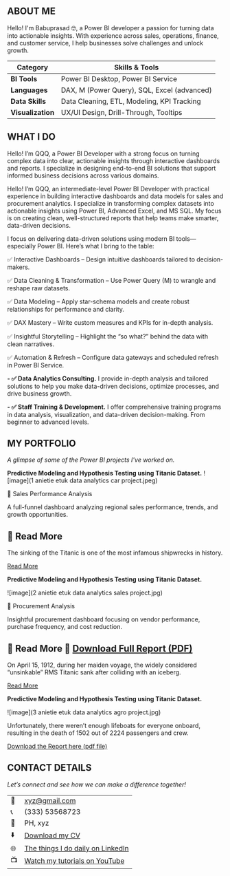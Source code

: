 <!--Section 1: Introduce your self-->
## ABOUT ME

Hello! I'm Babuprasad 🤓, a Power BI developer a passion for turning data into actionable insights. With experience across sales, operations, finance, and customer service, I help businesses solve challenges and unlock growth.

<!--Mention your top/relevant skills here - core and soft skills-->
| Category          | Skills & Tools                                |
| ----------------- | --------------------------------------------- |
| **BI Tools**      | Power BI Desktop, Power BI Service            |
| **Languages**     | DAX, M (Power Query), SQL, Excel (advanced)   |
| **Data Skills**   | Data Cleaning, ETL, Modeling, KPI Tracking    |
| **Visualization** | UX/UI Design, Drill-Through, Tooltips         |

## WHAT I DO

Hello! I’m QQQ, a Power BI Developer with a strong focus on turning complex data into clear, actionable insights through interactive dashboards and reports. I specialize in designing end-to-end BI solutions that support informed business decisions across various domains.

Hello! I’m QQQ, an intermediate-level Power BI Developer with practical experience in building interactive dashboards and data models for sales and procurement analytics. I specialize in transforming complex datasets into actionable insights using Power BI, Advanced Excel, and MS SQL. My focus is on creating clean, well-structured reports that help teams make smarter, data-driven decisions.

I focus on delivering data-driven solutions using modern BI tools—especially Power BI. Here’s what I bring to the table:

✅ Interactive Dashboards – Design intuitive dashboards tailored to decision-makers.

✅ Data Cleaning & Transformation – Use Power Query (M) to wrangle and reshape raw datasets.

✅ Data Modeling – Apply star-schema models and create robust relationships for performance and clarity.

✅ DAX Mastery – Write custom measures and KPIs for in-depth analysis.

✅ Insightful Storytelling – Highlight the “so what?” behind the data with clean narratives.

✅ Automation & Refresh – Configure data gateways and scheduled refresh in Power BI Service.

**- ✅ Data Analytics Consulting.**
I provide in-depth analysis and tailored solutions to help you make data-driven decisions, optimize processes, and drive business growth. 

**- ✅ Staff Training & Development.**
I offer comprehensive training programs in data analysis, visualization, and data-driven decision-making. From beginner to advanced levels. 


<!--Section 2: List 3-4 key projects-->
## MY PORTFOLIO 

*A glimpse of some of the Power BI projects I've worked on.*

**Predictive Modeling and Hypothesis Testing using Titanic Dataset.**
![image](1 anietie etuk data analytics car project.jpeg)

🔹 Sales Performance Analysis

A full-funnel dashboard analyzing regional sales performance, trends, and growth opportunities.

📎 Read More
---------------------------------------------------------------
The sinking of the Titanic is one of the most infamous shipwrecks in history.


[Read More](https://www.linkedin.com/pulse/predictive-modeling-hypothesis-testing-using-titanic-dataset-anietie/)

**Predictive Modeling and Hypothesis Testing using Titanic Dataset.**

![image](2 anietie etuk data analytics sales project.jpg)

🔹 Procurement Analysis

Insightful procurement dashboard focusing on vendor performance, purchase frequency, and cost reduction.

📎 Read More
📄 <a href="17%20How%20to%20Present%20Data%20to%20Executives%20by%20XYZ.pdf">Download Full Report (PDF)</a>
----------------------------------------------------------------------------------------------------------------------------------
On April 15, 1912, during her maiden voyage, the widely considered “unsinkable” RMS Titanic sank after colliding with an iceberg. 

[Read More](https://www.linkedin.com/pulse/predictive-modeling-hypothesis-testing-using-titanic-dataset-anietie/)

**Predictive Modeling and Hypothesis Testing using Titanic Dataset.**

![image](3 anietie etuk data analytics agro project.jpg)

Unfortunately, there weren’t enough lifeboats for everyone onboard, resulting in the death of 1502 out of 2224 passengers and crew. 

<a href="17 How to Present Data to Executives by Anietie Etuk.pdf">Download the Report here (pdf file)</a>


## CONTACT DETAILS

*Let’s connect and see how we can make a difference together!*
<table>
  <tbody>
    <tr>
      <td>📧</td>
      <td><a href="mailto:xyz@gmail.com">xyz@gmail.com</a></td>
    </tr>
    <tr>
      <td>📞</td>
      <td>(333) 53568723</td>
    </tr>
    <tr>
      <td>📍</td>
      <td>PH, xyz</td>
    </tr>
    <tr>
      <td>⬇️</td>
      <td><a href="https://xyz/portfolio1/docs/xyz.pdf">Download my CV</a></td>
    </tr>
    <tr>
      <td>🌐</td>
      <td><a href="https://linkedin.com/in/xyz">The things I do daily on LinkedIn</a></td>
    </tr>
    <tr>
      <td>📺</td>
      <td><a href="https://www.youtube.com/@xyz">Watch my tutorials on YouTube</a></td>
    </tr>
  </tbody>
</table>

   




